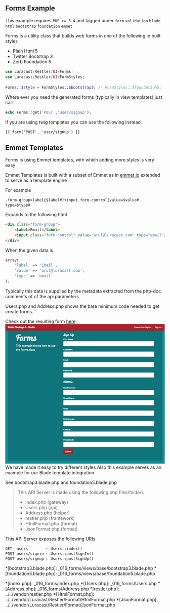 ## Forms Example 

 This example requires `PHP >= 5.4` and tagged under `form` `validation` `blade` `html` `bootstrap` `foundation` `emmet`


Forms is a utility class that builds web forms in one of the following in built styles

  - Plain Html 5
  - Twitter Bootstrap 3
  - Zerb Foundation 5

```php
use Luracast/Restler/UI/Forms;
use Luracast/Restler/UI/FormStyles;

Forms::$style = FormStyles::$bootstrap3; // FormStyles::$foundation5;
```

Where ever you need the generated forms (typically in view templates) just call

```php
echo Forms::get('POST','user/signup');
```

If you are using twig templates you can use the following instead

    {{ form('POST', 'user/signup') }}

## Emmet Templates

Forms is using Emmet templates, with which adding more styles is very easy

Emmet Templates is built with a subset of Emmet as in [emmet.io](http://emmet.io/) extended to serve as a
template engine

For example

    .form-group>label{$label#}+input.form-control[value=$value# type=$type#

Expands to the following html

```html
<div class="form-group">
    <label>Email</label>
    <input class="form-control" value="arul@luracast.com" type="email"/>
</div>
```

When the given data is
```php
array(
    'label' => 'Email',
    'value' => 'arul@luracast.com',
    'type' => 'email'
);
```
Typically this data is supplied by the metadata extracted from the php-doc comments of of the api parameters

Users.php and Address.php shows the bare minimum code needed to get create forms.

Check out the resulting form [here](users.html).
[![Forms](../resources/Form.gif)](users.html)
We have made it easy to try different styles
Also this example serves as an example for our Blade template integration

See bootstrap3.blade.php and foundation5.blade.php

> This API Server is made using the following php files/folders
> 
> * index.php      (gateway)
> * Users.php      (api)
> * Address.php      (helper)
> * restler.php      (framework)
> * HtmlFormat.php      (format)
> * JsonFormat.php      (format)

This API Server exposes the following URIs

    GET  users        ⇠ Users::index()
    POST users/signin ⇠ Users::postSignIn()
    POST users/signup ⇠ Users::postSignUp()


*[bootstrap3.blade.php]: _016_forms/views/base/bootstrap3.blade.php
*[foundation5.blade.php]: _016_forms/views/base/foundation5.blade.php





*[index.php]: _016_forms/index.php
*[Users.php]: _016_forms/Users.php
*[Address.php]: _016_forms/Address.php
*[restler.php]: ../../vendor/restler.php
*[HtmlFormat.php]: ../../vendor/Luracast/Restler/Format/HtmlFormat.php
*[JsonFormat.php]: ../../vendor/Luracast/Restler/Format/JsonFormat.php

